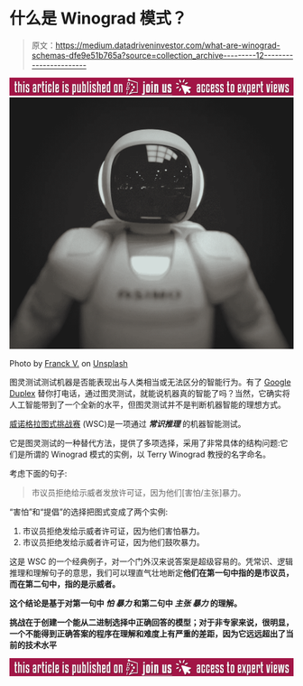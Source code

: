 # 什么是 Winograd 模式？

> 原文：<https://medium.datadriveninvestor.com/what-are-winograd-schemas-dfe9e51b765a?source=collection_archive---------12----------------------->

[![](img/e2cbc822a2bedfe54be48f1b1387f52b.png)](http://www.track.datadriveninvestor.com/ExpertViewTeali1)![](img/10e22097f9563e47682a9e3bbfc8e690.png)

Photo by [Franck V.](https://unsplash.com/photos/JjGXjESMxOY?utm_source=unsplash&utm_medium=referral&utm_content=creditCopyText) on [Unsplash](https://unsplash.com/search/photos/artificial-intelligence?utm_source=unsplash&utm_medium=referral&utm_content=creditCopyText)

图灵测试测试机器是否能表现出与人类相当或无法区分的智能行为。有了 [Google Duplex](https://www.youtube.com/watch?v=D5VN56jQMWM) 替你打电话，通过图灵测试，就能说机器真的智能了吗？当然，它确实将人工智能带到了一个全新的水平，但图灵测试并不是判断机器智能的理想方式。

[威诺格拉图式挑战赛](http://commonsensereasoning.org/winograd.html) (WSC)是一项通过 ***常识推理*** 的机器智能测试。

它是图灵测试的一种替代方法，提供了多项选择，采用了非常具体的结构问题:它们是所谓的 Winograd 模式的实例，以 Terry Winograd 教授的名字命名。

考虑下面的句子:

> 市议员拒绝给示威者发放许可证，因为他们[害怕/主张]暴力。

“害怕”和“提倡”的选择把图式变成了两个实例:

1.  市议员拒绝发给示威者许可证，因为他们害怕暴力。
2.  市议员拒绝发给示威者许可证，因为他们鼓吹暴力。

这是 WSC 的一个经典例子，对一个门外汉来说答案是超级容易的。凭常识、逻辑推理和理解句子的意思，我们可以理直气壮地断定**他们在第一句中指的是市议员，而在第二句中，指的是示威者。**

**这个结论是基于对第一句中 ***怕*** ***暴力*** 和第二句中 ***主张*** ***暴力*** 的理解。**

**挑战在于创建一个能从二进制选择中正确回答的模型；对于非专家来说，很明显，一个不能得到正确答案的程序在理解和难度上有严重的差距，因为它远远超出了当前的技术水平**

**[![](img/e2cbc822a2bedfe54be48f1b1387f52b.png)](http://www.track.datadriveninvestor.com/ExpertViewI1B)**